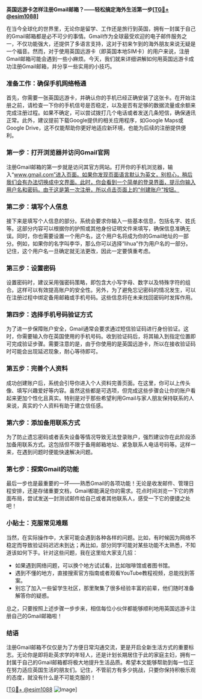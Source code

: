 **英国远游卡怎样注册Gmail邮箱？——轻松搞定海外生活第一步[[TG💪+ @esim1088](https://t.me/s/esim1088)]**

在当今全球化的世界里，无论你是留学、工作还是旅行到英国，拥有一封属于自己的Gmail邮箱都是必不可少的事情。Gmail作为全球最受欢迎的电子邮件服务之一，不仅功能强大，还提供了多语言支持，这对于初来乍到的海外朋友来说无疑是一个福音。然而，对于使用英国远游卡（即英国本地SIM卡）的用户来说，注册Gmail邮箱可能会遇到一些小麻烦。今天，我们就来详细讲解如何用英国远游卡成功注册Gmail邮箱，并分享一些实用的小技巧。

### **准备工作：确保手机网络畅通**
首先，你需要一张英国远游卡，并确认你的手机已经正确安装了这张卡。在开始注册之前，请检查一下你的手机信号是否稳定，以及是否有足够的数据流量或余额来完成注册过程。如果不确定，可以尝试拨打几个电话或者发送几条短信，确保通讯正常。此外，建议提前下载Google提供的相关应用程序，如Google Maps或Google Drive，这不仅能帮助你更好地适应新环境，也能为后续的注册提供便利。

### **第一步：打开浏览器并访问Gmail官网**
注册Gmail邮箱的第一步就是访问其官方网站。打开你的手机浏览器，输入“www.gmail.com”进入页面。如果你发现页面语言默认为英文，别担心，稍后我们会有办法切换成中文界面。此时，你会看到一个简单的登录界面，提示你输入用户名和密码。由于这是第一次注册，所以点击页面上的“创建账户”按钮。

### **第二步：填写个人信息**
接下来是填写个人信息的部分。系统会要求你输入一些基本信息，包括名字、姓氏等。这部分内容可以根据你的护照或其他身份证明文件来填写，确保信息准确无误。同时，你也需要设置一个用户名，这个用户名将成为你的Gmail地址的一部分。例如，如果你的名字叫李华，那么你可以选择“lihua”作为用户名的一部分。记住，这个用户名一旦确定就无法更改，因此一定要慎重考虑。

### **第三步：设置密码**
设置密码时，建议采用强密码策略，即包含大小写字母、数字以及特殊字符的组合。这样可以有效提高账户的安全性。另外，为了避免忘记密码的情况发生，可以在注册过程中绑定备用邮箱或手机号码。这些信息将在未来找回密码时发挥作用。

### **第四步：选择手机号码验证方式**
为了进一步保障账户安全，Gmail通常会要求通过短信验证码进行身份验证。这时，你需要输入你在英国使用的手机号码。收到验证码后，将其输入到指定位置即可完成验证步骤。需要注意的是，由于你使用的是英国远游卡，所以在接收验证码时可能会出现延迟现象，耐心等待即可。

### **第五步：完善个人资料**
成功创建账户后，系统会引导你进入个人资料完善页面。在这里，你可以上传头像、填写兴趣爱好等内容。虽然这些都是可选项，但完成这些步骤会让你的账户看起来更加个性化且真实。特别是对于那些希望利用Gmail与家人朋友保持联系的人来说，真实的个人资料有助于建立信任感。

### **第六步：添加备用联系方式**
为了防止遗忘密码或者丢失设备等情况导致无法登录账户，强烈建议你在此阶段添加备用联系方式。这包括但不限于备用邮箱地址、紧急联系人电话号码等。这样一来，在遇到问题时便能快速解决问题。

### **第七步：探索Gmail的功能**
最后一步也是最重要的一环——熟悉Gmail的各项功能！无论是收发邮件、管理日程安排，还是存储重要文档，Gmail都能满足你的需求。花点时间浏览一下它的界面布局，尝试发送一封测试邮件给自己或者其他联系人，感受一下它的便捷之处吧！

### **小贴士：克服常见难题**
当然，在实际操作中，大家可能会遇到各种各样的问题。比如，有时候因为网络不稳定而导致验证码迟迟未到达；再比如，部分同学可能对某些功能不太熟悉，不知道该如何下手。针对这些问题，我在这里给大家支几招：
- 如果遇到网络问题，可以换个地方试试看，比如咖啡馆或者图书馆。
- 遇到不懂的地方，直接搜索官方指南或者观看YouTube教程视频，总能找到答案。
- 别忘了加入一些留学生社区，那里聚集了很多经验丰富的前辈，他们随时准备解答你的疑惑。

总之，只要按照上述步骤一步步来，相信每位小伙伴都能够顺利地用英国远游卡注册自己的Gmail邮箱啦！

### **结语**
注册Gmail邮箱不仅仅是为了方便日常沟通交流，更是开启全新生活方式的重要标志。无论你是即将赴英求学的年轻人，还是计划长期居住于此的家庭主妇，拥有一封属于自己的Gmail邮箱都将极大地提升生活品质。希望本文能够帮助到每一位正在努力适应英国生活的朋友们。记住，不管前方有多少挑战，只要你保持积极乐观的态度，就没有什么是不可能克服的！

[[TG💪+ @esim1088](https://t.me/s/esim1088) ![Image](https://i.postimg.cc/4NQfJmqS/Snipaste-2025-05-13-00-14-12.png)]